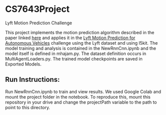# CS7643Project
Lyft Motion Prediction Challenge

This project implements the motion prediction algorithm described in the paper linked [here](https://arxiv.org/abs/2005.02545) and applies it in the [Lyft Motion Prediction for Autonomous Vehicles](https://www.kaggle.com/c/lyft-motion-prediction-autonomous-vehicles) challenge using the Lyft dataset and using l5kit. The model training and analysis is contained in the NewRnnCnn.ipynb and the model itself is defined in mhajam.py. The dataset definition occurs in MultiAgentLoaders.py. The trained model checkpoints are saved in Exported Models.

## Run Instructions:
Run NewRnnCnn.ipynb to train and view results. We used Google Colab and mount the project folder in the notebook. To reproduce this, mount this repository in your drive and change the projectPath variable to the path to point to this directory. 
